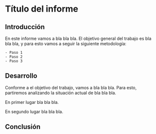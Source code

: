 # Título del informe

## Introducción

En este informe vamos a bla bla bla.
El objetivo general del trabajo es bla bla bla, y para esto vamos a seguir la siguiente metodología:

    - Paso 1
    - Paso 2
    - Paso 3

## Desarrollo

Conforme a el objetivo del trabajo, vamos a bla bla bla. Para esto, partiremos analizando la situación actual de bla bla bla.

En primer lugar bla bla bla.

En segundo lugar bla bla bla.

## Conclusión
